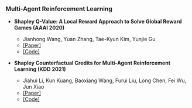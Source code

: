 ### Multi-Agent Reinforcement Learning

- **Shapley Q-Value: A Local Reward Approach to Solve Global Reward Games (AAAI 2020)**
  - Jianhong Wang, Yuan Zhang, Tae-Kyun Kim, Yunjie Gu
  - [[Paper]](https://arxiv.org/abs/1907.05707)
  - [[Code]](https://github.com/hsvgbkhgbv/SQDDPG)

- **Shapley Counterfactual Credits for Multi-Agent Reinforcement Learning (KDD 2021)**
  - Jiahui Li, Kun Kuang, Baoxiang Wang, Furui Liu, Long Chen, Fei Wu, Jun Xiao
  - [[Paper]]( )
  - [[Code]]( )
